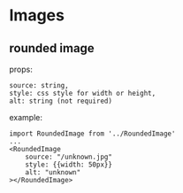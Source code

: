 # Images

## rounded image
props:
```
source: string,
style: css style for width or height,
alt: string (not required)
```

example: 
```
import RoundedImage from '../RoundedImage'
...
<RoundedImage
    source: "/unknown.jpg"
    style: {{width: 50px}}
    alt: "unknown"
></RoundedImage>
```